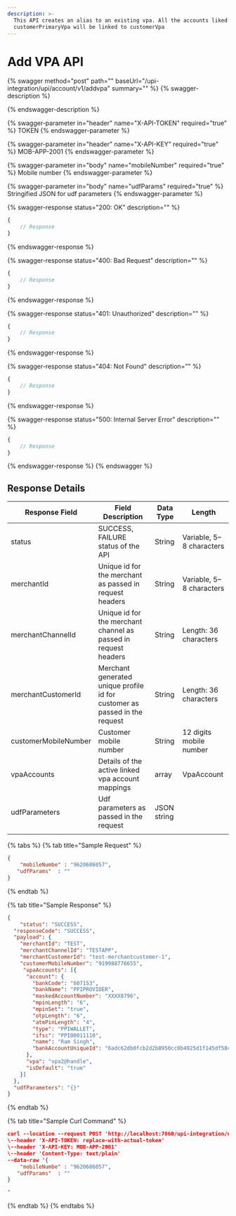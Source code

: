 ```yaml
---
description: >-
  This API creates an alias to an existing vpa. All the accounts liked to
  customerPrimaryVpa will be linked to customerVpa
---
```


# Add VPA API

{% swagger method="post" path="" baseUrl="/upi-integration/upi/account/v1/addvpa" summary="" %}
{% swagger-description %}

{% endswagger-description %}

{% swagger-parameter in="header" name="X-API-TOKEN" required="true" %}
TOKEN
{% endswagger-parameter %}

{% swagger-parameter in="header" name="X-API-KEY" required="true" %}
MOB-APP-2001
{% endswagger-parameter %}

{% swagger-parameter in="body" name="mobileNumber" required="true" %}
Mobile number
{% endswagger-parameter %}

{% swagger-parameter in="body" name="udfParams" required="true" %}
Stringified JSON for udf parameters
{% endswagger-parameter %}

{% swagger-response status="200: OK" description="" %}
```javascript
{
    // Response
}
```
{% endswagger-response %}

{% swagger-response status="400: Bad Request" description="" %}
```javascript
{
    // Response
}
```
{% endswagger-response %}

{% swagger-response status="401: Unauthorized" description="" %}
```javascript
{
    // Response
}
```
{% endswagger-response %}

{% swagger-response status="404: Not Found" description="" %}
```javascript
{
    // Response
}
```
{% endswagger-response %}

{% swagger-response status="500: Internal Server Error" description="" %}
```javascript
{
    // Response
}
```
{% endswagger-response %}
{% endswagger %}

## Response Details

| Response Field       | Field Description                                                          | Data Type   | Length                   |
| -------------------- | -------------------------------------------------------------------------- | ----------- | ------------------------ |
| status               | SUCCESS, FAILURE status of the API                                         | String      | Variable, 5–8 characters |
| merchantId           | Unique id for the merchant as passed in request headers                    | String      | Variable, 5–8 characters |
| merchantChannelId    | Unique id for the merchant channel as passed in request headers            | String      | Length: 36 characters    |
| merchantCustomerId   | Merchant generated unique profile id for customer as passed in the request | String      | Length: 36 characters    |
| customerMobileNumber | Customer mobile number                                                     | String      | 12 digits mobile number  |
| vpaAccounts          | Details of the active linked vpa account mappings                          |  array      | VpaAccount               |
| udfParameters        | Udf parameters as passed in the request                                    | JSON string |                          |
|                      |                                                                            |             |                          |

{% tabs %}
{% tab title="Sample Request" %}
```json
{
    "mobileNumbe" : "9620686057",
   "udfParams"  : ""
}
```
{% endtab %}

{% tab title="Sample Response" %}
```json
{
    "status": "SUCCESS",
  "responseCode": "SUCCESS",
  "payload": {
    "merchantId": "TEST",
    "merchantChannelId": "TESTAPP",
    "merchantCustomerId": "test-merchantcustomer-1",
    "customerMobileNumber": "919988776655",
     "vpaAccounts": [{
      "account": {
        "bankCode": "607153",
        "bankName": "PPIPROVIDER",
        "maskedAccountNumber": "XXXX8796",
        "mpinLength": "6",
        "mpinSet": "true",
        "otpLength": "6",
        "atmPinLength": "4",
        "type": "PPIWALLET",
        "ifsc": "PPI00011110",
        "name": "Ram Singh",
        "bankAccountUniqueId": "6adc62db0fcb2d2b8950cc0b4925d1f145df58c3e374e1c3e155b57c12a5c0bf"
      },
      "vpa": "vpa2@handle",
      "isDefault": "true"
    }]
  },
  "udfParameters": "{}"
}


```
{% endtab %}

{% tab title="Sample Curl Command" %}
```json
curl --location --request POST 'http://localhost:7060/upi-integration/upi/transaction//v1/link/vpa' \
\--header 'X-API-TOKEN: replace-with-actual-token'
\--header 'X-API-KEY: MOB-APP-2001'
\--header 'Content-Type: text/plain'
--data-raw '{
    "mobileNumbe" : "9620686057",
   "udfParams"  : ""
}

'
```
{% endtab %}
{% endtabs %}
